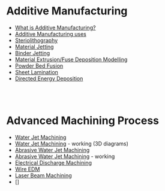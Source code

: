 # Additive Manufacturing

- [What is Additive Manufacturing?](https://www.youtube.com/watch?v=t4S0mKjXtT4)
- [Additive Manufacturing uses](https://www.youtube.com/watch?v=Ev-MM9cGKiQ)
- [Steriolithography](https://www.youtube.com/watch?v=yW4EbCWaJHE)
- [Material Jetting](https://www.youtube.com/watch?v=kbiIdTVz6bA)
- [Binder Jetting](https://www.youtube.com/watch?v=RNNxEoXuvuw)
- [Material Extrusion/Fuse Deposition Modelling](https://www.youtube.com/watch?v=WHO6G67GJbM)
- [Powder Bed Fusion](https://www.youtube.com/watch?v=CFXLoJlTRIU)
- [Sheet Lamination](https://www.youtube.com/watch?v=KWWP-FHdRCM)
- [Directed Energy Deposition](https://www.youtube.com/watch?v=7kbMyt3IM3Y)


<br>
<br>

# Advanced Machining Process
- [Water Jet Machining](https://www.youtube.com/watch?v=YlacOX68OME)
- [Water Jet Machining](http://www.omax.com/learn/how-does-waterjet-work 
) - working (3D diagrams)
- [Abrasive Water Jet Machining](https://www.youtube.com/watch?v=EqpdPc7urGQ)
- [Abrasive Water Jet Machining](https://www.youtube.com/watch?v=VrlCH1FZSJM) - working
- [Electrical Discharge Machining](https://www.youtube.com/watch?v=L1D5DLWWMp8)
- [Wire EDM](https://www.youtube.com/watch?v=pBueWfzb7P0)
- [Laser Beam Machining](https://www.youtube.com/watch?v=PQuAr4bs-Mc)
- []